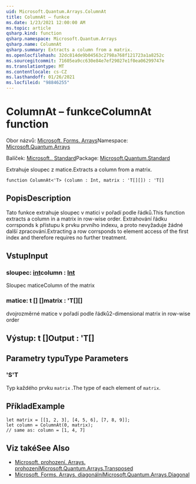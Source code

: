 ```yaml
---
uid: Microsoft.Quantum.Arrays.ColumnAt
title: ColumnAt – funkce
ms.date: 1/23/2021 12:00:00 AM
ms.topic: article
qsharp.kind: function
qsharp.namespace: Microsoft.Quantum.Arrays
qsharp.name: ColumnAt
qsharp.summary: Extracts a column from a matrix.
ms.openlocfilehash: 32dc814de9b04563c2798a768f121723a1a8252c
ms.sourcegitcommit: 71605ea9cc630e84e7ef29027e1f0ea06299747e
ms.translationtype: MT
ms.contentlocale: cs-CZ
ms.lasthandoff: 01/26/2021
ms.locfileid: "98846255"
---
```

# <a name="columnat-function"></a><span data-ttu-id="6d6ea-102">ColumnAt – funkce</span><span class="sxs-lookup"><span data-stu-id="6d6ea-102">ColumnAt function</span></span>

<span data-ttu-id="6d6ea-103">Obor názvů: [Microsoft. Forms. Arrays](xref:Microsoft.Quantum.Arrays)</span><span class="sxs-lookup"><span data-stu-id="6d6ea-103">Namespace: [Microsoft.Quantum.Arrays](xref:Microsoft.Quantum.Arrays)</span></span>

<span data-ttu-id="6d6ea-104">Balíček: [Microsoft.. Standard](https://nuget.org/packages/Microsoft.Quantum.Standard)</span><span class="sxs-lookup"><span data-stu-id="6d6ea-104">Package: [Microsoft.Quantum.Standard](https://nuget.org/packages/Microsoft.Quantum.Standard)</span></span>


<span data-ttu-id="6d6ea-105">Extrahuje sloupec z matice.</span><span class="sxs-lookup"><span data-stu-id="6d6ea-105">Extracts a column from a matrix.</span></span>

```qsharp
function ColumnAt<'T> (column : Int, matrix : 'T[][]) : 'T[]
```


## <a name="description"></a><span data-ttu-id="6d6ea-106">Popis</span><span class="sxs-lookup"><span data-stu-id="6d6ea-106">Description</span></span>

<span data-ttu-id="6d6ea-107">Tato funkce extrahuje sloupec v matici v pořadí podle řádků.</span><span class="sxs-lookup"><span data-stu-id="6d6ea-107">This function extracts a column in a matrix in row-wise order.</span></span>
<span data-ttu-id="6d6ea-108">Extrahování řádku corrsponds k přístupu k prvku prvního indexu, a proto nevyžaduje žádné další zpracování.</span><span class="sxs-lookup"><span data-stu-id="6d6ea-108">Extracting a row corrsponds to element access of the first index and therefore requires no further treatment.</span></span>

## <a name="input"></a><span data-ttu-id="6d6ea-109">Vstup</span><span class="sxs-lookup"><span data-stu-id="6d6ea-109">Input</span></span>

### <a name="column--int"></a><span data-ttu-id="6d6ea-110">sloupec: [int](xref:microsoft.quantum.lang-ref.int)</span><span class="sxs-lookup"><span data-stu-id="6d6ea-110">column : [Int](xref:microsoft.quantum.lang-ref.int)</span></span>

<span data-ttu-id="6d6ea-111">Sloupec matice</span><span class="sxs-lookup"><span data-stu-id="6d6ea-111">Column of the matrix</span></span>


### <a name="matrix--t"></a><span data-ttu-id="6d6ea-112">matice: t [] []</span><span class="sxs-lookup"><span data-stu-id="6d6ea-112">matrix : 'T[][]</span></span>

<span data-ttu-id="6d6ea-113">dvojrozměrné matice v pořadí podle řádků</span><span class="sxs-lookup"><span data-stu-id="6d6ea-113">2-dimensional matrix in row-wise order</span></span>



## <a name="output--t"></a><span data-ttu-id="6d6ea-114">Výstup: t []</span><span class="sxs-lookup"><span data-stu-id="6d6ea-114">Output : 'T[]</span></span>



## <a name="type-parameters"></a><span data-ttu-id="6d6ea-115">Parametry typu</span><span class="sxs-lookup"><span data-stu-id="6d6ea-115">Type Parameters</span></span>

### <a name="t"></a><span data-ttu-id="6d6ea-116">'S</span><span class="sxs-lookup"><span data-stu-id="6d6ea-116">'T</span></span>

<span data-ttu-id="6d6ea-117">Typ každého prvku `matrix` .</span><span class="sxs-lookup"><span data-stu-id="6d6ea-117">The type of each element of `matrix`.</span></span>

## <a name="example"></a><span data-ttu-id="6d6ea-118">Příklad</span><span class="sxs-lookup"><span data-stu-id="6d6ea-118">Example</span></span>

```qsharp
let matrix = [[1, 2, 3], [4, 5, 6], [7, 8, 9]];
let column = ColumnAt(0, matrix);
// same as: column = [1, 4, 7]
```

## <a name="see-also"></a><span data-ttu-id="6d6ea-119">Viz také</span><span class="sxs-lookup"><span data-stu-id="6d6ea-119">See Also</span></span>

- [<span data-ttu-id="6d6ea-120">Microsoft. prohození. Arrays. prohození</span><span class="sxs-lookup"><span data-stu-id="6d6ea-120">Microsoft.Quantum.Arrays.Transposed</span></span>](xref:Microsoft.Quantum.Arrays.Transposed)
- [<span data-ttu-id="6d6ea-121">Microsoft. Forms. Arrays. diagonální</span><span class="sxs-lookup"><span data-stu-id="6d6ea-121">Microsoft.Quantum.Arrays.Diagonal</span></span>](xref:Microsoft.Quantum.Arrays.Diagonal)